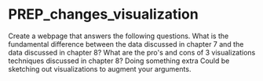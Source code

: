 # PREP_changes_visualization
Create a webpage that answers the following questions.  What is the fundamental difference between the data discussed in chapter 7 and the data discussed in chapter 8? What are the pro's and cons of 3 visualizations techniques discussed in chapter 8? Doing something extra Could be sketching out visualizations to augment your arguments.
